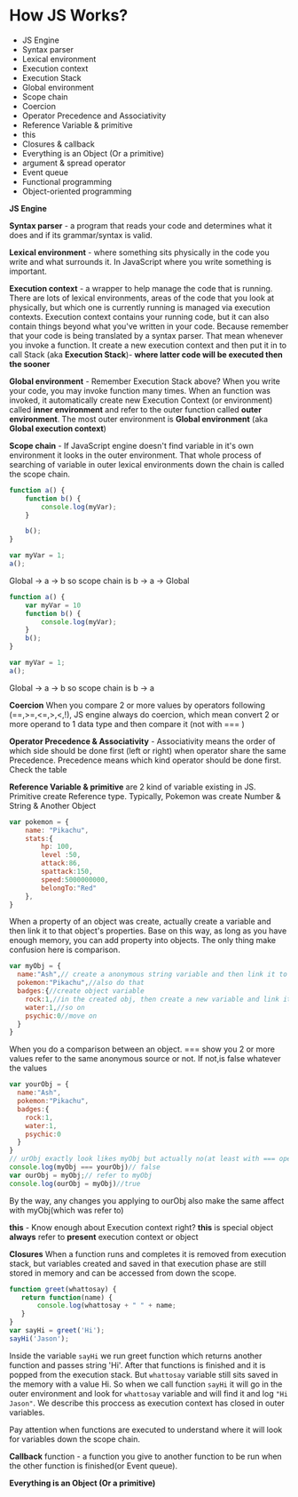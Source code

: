 # How JS Works?
- JS Engine
- Syntax parser
- Lexical environment
- Execution context
- Execution Stack
- Global environment
- Scope chain
- Coercion
- Operator Precedence and Associativity
- Reference Variable & primitive
- this
- Closures & callback
- Everything is an Object (Or a primitive)
- argument & spread operator
- Event queue
- Functional programming
- Object-oriented programming

**JS Engine**

**Syntax parser** - a program that reads your code and determines what it does and if its grammar/syntax is valid.

**Lexical environment** - where something sits physically in the code you write and what surrounds it. In JavaScript where you write something is important.

**Execution context** - a wrapper to help manage the code that is running. There are lots of lexical environments, areas of the code that you look at physically, but which one is currently running is managed via execution contexts. Execution context contains your running code, but it can also contain things beyond what you've written in your code. Because remember that your code is being translated by a syntax parser. That mean whenever you invoke a function. It create a new execution context and then put it in to call Stack (aka **Execution Stack**)- **where latter code will be executed then the sooner**

**Global environment** - Remember Execution Stack above? When you write your code, you may invoke function many times. When an function was invoked, it automatically create new Execution Context (or environment) called **inner environment** and refer to the outer function called **outer environment**. The most outer environment is **Global environment** (aka **Global execution context**)

**Scope chain** - If JavaScript engine doesn't find variable in it's own environment it looks in the outer environment. That whole process of searching of variable in outer lexical environments down the chain is called the scope chain.
```javascript
function a() {
    function b() {
        console.log(myVar);
    }

	b();
}

var myVar = 1;
a();
```
Global -> a -> b so scope chain is b -> a -> Global
```javascript
function a() {
    var myVar = 10
    function b() {
        console.log(myVar);
    }
	b();
}

var myVar = 1;
a();
```
Global -> a -> b so scope chain is b -> a

**Coercion** When you compare 2 or more values by operators following (==,>=,<=,>,<,!), JS engine always do coercion, which mean convert 2 or more operand to 1 data type and then compare it (not with === )

**Operator Precedence & Associativity** - Associativity means the order of which side should be done first (left or right) when operator share the same Precedence. Precedence means which kind operator should be done first. Check the table

**Reference Variable & primitive** are 2 kind of variable existing in JS. Primitive create Reference type. Typically, Pokemon was create Number & String & Another Object
```javascript
var pokemon = {
    name: "Pikachu",
    stats:{
        hp: 100,
        level :50,
        attack:86,
        spattack:150,
        speed:5000000000,
        belongTo:"Red"
    },
}
```
When a property of an object was create, actually create a variable and then link it to that object's properties. Base on this way, as long as you have enough memory, you can add property into objects.
The only thing make confusion here is comparison.

```javascript
var myObj = {
  name:"Ash",// create a anonymous string variable and then link it to "name" property
  pokemon:"Pikachu",//also do that
  badges:{//create object variable
    rock:1,//in the created obj, then create a new variable and link it to created object (badges)
    water:1,//so on
    psychic:0//move on
  }
}
```
When you do a comparison between an object. === show you 2 or more values refer to the same anonymous source or not. If not,is false whatever the values
```javascript
var yourObj = {
  name:"Ash",
  pokemon:"Pikachu",
  badges:{
    rock:1,
    water:1,
    psychic:0
  }
}
// urObj exactly look likes myObj but actually no(at least with === operator)
console.log(myObj === yourObj)// false
var ourObj = myObj;// refer to myObj
console.log(ourObj = myObj)//true
```
By the way, any changes you applying to ourObj also make the same affect with myObj(which was refer to)

**this** - Know enough about Execution context right?
**this** is special object **always** refer to **present** execution context or object  


**Closures**
When a function runs and completes it is removed from execution stack, but variables created and saved in that execution phase are still stored in memory and can be accessed from down the scope.
```javascript
function greet(whattosay) {
   return function(name) {
	   console.log(whattosay + " " + name;
   }
}
var sayHi = greet('Hi');
sayHi('Jason');
```

Inside the variable `sayHi` we run greet function which returns another function and passes string 'Hi'. After that functions is finished and it is popped from the execution stack. But `whattosay` variable still sits saved in the memory with a value Hi. So when we call function `sayHi` it will go in the outer environment and look for `whattosay` variable and will find it and log `"Hi Jason"`. We describe this proccess as execution context has closed in outer variables.

Pay attention when functions are executed to understand where it will look for variables down the scope chain.

**Callback** function - a function you give to another function to be run when the other function is finished(or Event queue).

**Everything is an Object (Or a primitive)**

